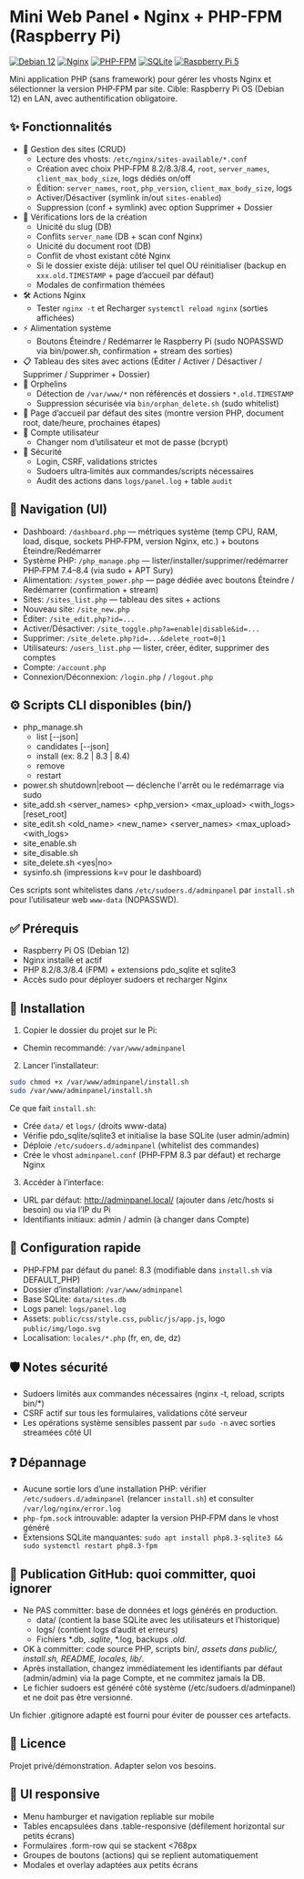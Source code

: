 # Mini Web Panel • Nginx + PHP-FPM (Raspberry Pi)

[![Debian 12](https://img.shields.io/badge/Debian-12-red?logo=debian)](#)
[![Nginx](https://img.shields.io/badge/Nginx-1.x-brightgreen?logo=nginx)](#)
[![PHP-FPM](https://img.shields.io/badge/PHP-8.2%20|%208.3%20|%208.4-777bb4?logo=php)](#)
[![SQLite](https://img.shields.io/badge/DB-SQLite-blue?logo=sqlite)](#)
[![Raspberry Pi 5](https://img.shields.io/badge/Raspberry%20Pi-5-green?logo=raspberrypi)](#)

Mini application PHP (sans framework) pour gérer les vhosts Nginx et sélectionner la version PHP‑FPM par site. Cible: Raspberry Pi OS (Debian 12) en LAN, avec authentification obligatoire.

## ✨ Fonctionnalités
- 🧩 Gestion des sites (CRUD)
  - Lecture des vhosts: `/etc/nginx/sites-available/*.conf`
  - Création avec choix PHP‑FPM 8.2/8.3/8.4, `root`, `server_names`, `client_max_body_size`, logs dédiés on/off
  - Édition: `server_names`, `root`, `php_version`, `client_max_body_size`, logs
  - Activer/Désactiver (symlink in/out `sites-enabled`)
  - Suppression (conf + symlink) avec option Supprimer + Dossier
- 🔎 Vérifications lors de la création
  - Unicité du slug (DB)
  - Conflits `server_name` (DB + scan conf Nginx)
  - Unicité du document root (DB)
  - Conflit de vhost existant côté Nginx
  - Si le dossier existe déjà: utiliser tel quel OU réinitialiser (backup en `xxx.old.TIMESTAMP` + page d’accueil par défaut)
  - Modales de confirmation thémées
- 🛠️ Actions Nginx
  - Tester `nginx -t` et Recharger `systemctl reload nginx` (sorties affichées)
- ⚡ Alimentation système
  - Boutons Éteindre / Redémarrer le Raspberry Pi (sudo NOPASSWD via bin/power.sh, confirmation + stream des sorties)
- 📋 Tableau des sites avec actions (Éditer / Activer / Désactiver / Supprimer / Supprimer + Dossier)
- 🧹 Orphelins
  - Détection de `/var/www/*` non référencés et dossiers `*.old.TIMESTAMP`
  - Suppression sécurisée via `bin/orphan_delete.sh` (sudo whitelist)
- 🏁 Page d’accueil par défaut des sites (montre version PHP, document root, date/heure, prochaines étapes)
- 👤 Compte utilisateur
  - Changer nom d’utilisateur et mot de passe (bcrypt)
- 🔐 Sécurité
  - Login, CSRF, validations strictes
  - Sudoers ultra‑limités aux commandes/scripts nécessaires
  - Audit des actions dans `logs/panel.log` + table `audit`

## 🧭 Navigation (UI)
- Dashboard: `/dashboard.php` — métriques système (temp CPU, RAM, load, disque, sockets PHP‑FPM, version Nginx, etc.) + boutons Éteindre/Redémarrer
- Système PHP: `/php_manage.php` — lister/installer/supprimer/redémarrer PHP‑FPM 7.4–8.4 (via sudo + APT Sury)
- Alimentation: `/system_power.php` — page dédiée avec boutons Éteindre / Redémarrer (confirmation + stream)
- Sites: `/sites_list.php` — tableau des sites + actions
- Nouveau site: `/site_new.php`
- Éditer: `/site_edit.php?id=...`
- Activer/Désactiver: `/site_toggle.php?a=enable|disable&id=...`
- Supprimer: `/site_delete.php?id=...&delete_root=0|1`
- Utilisateurs: `/users_list.php` — lister, créer, éditer, supprimer des comptes
- Compte: `/account.php`
- Connexion/Déconnexion: `/login.php` / `/logout.php`

## ⚙️ Scripts CLI disponibles (bin/)
- php_manage.sh
  - list [--json]
  - candidates [--json]
  - install <ver> (ex: 8.2 | 8.3 | 8.4)
  - remove <ver>
  - restart <ver>
- power.sh shutdown|reboot — déclenche l'arrêt ou le redémarrage via sudo
- site_add.sh <name> <server_names> <root> <php_version> <max_upload> <with_logs> [reset_root]
- site_edit.sh <old_name> <new_name> <server_names> <root> <max_upload> <with_logs>
- site_enable.sh <name>
- site_disable.sh <name>
- site_delete.sh <name> <yes|no>
- sysinfo.sh (impressions k=v pour le dashboard)

Ces scripts sont whitelistes dans `/etc/sudoers.d/adminpanel` par `install.sh` pour l’utilisateur web `www-data` (NOPASSWD).

## ✅ Prérequis
- Raspberry Pi OS (Debian 12)
- Nginx installé et actif
- PHP 8.2/8.3/8.4 (FPM) + extensions pdo_sqlite et sqlite3
- Accès sudo pour déployer sudoers et recharger Nginx

## 🚀 Installation
1) Copier le dossier du projet sur le Pi:
- Chemin recommandé: `/var/www/adminpanel`

2) Lancer l’installateur:

```bash
sudo chmod +x /var/www/adminpanel/install.sh
sudo /var/www/adminpanel/install.sh
```

Ce que fait `install.sh`:
- Crée `data/` et `logs/` (droits www-data)
- Vérifie pdo_sqlite/sqlite3 et initialise la base SQLite (user admin/admin)
- Déploie `/etc/sudoers.d/adminpanel` (whitelist des commandes)
- Crée le vhost `adminpanel.conf` (PHP‑FPM 8.3 par défaut) et recharge Nginx

3) Accéder à l’interface:
- URL par défaut: http://adminpanel.local/ (ajouter dans /etc/hosts si besoin) ou via l’IP du Pi
- Identifiants initiaux: admin / admin (à changer dans Compte)

## 🔧 Configuration rapide
- PHP‑FPM par défaut du panel: 8.3 (modifiable dans `install.sh` via DEFAULT_PHP)
- Dossier d’installation: `/var/www/adminpanel`
- Base SQLite: `data/sites.db`
- Logs panel: `logs/panel.log`
- Assets: `public/css/style.css`, `public/js/app.js`, logo `public/img/logo.svg`
- Localisation: `locales/*.php` (fr, en, de, dz)

## 🛡️ Notes sécurité
- Sudoers limités aux commandes nécessaires (nginx -t, reload, scripts bin/*)
- CSRF actif sur tous les formulaires, validations côté serveur
- Les opérations système sensibles passent par `sudo -n` avec sorties streamées côté UI

## ❓ Dépannage
- Aucune sortie lors d’une installation PHP: vérifier `/etc/sudoers.d/adminpanel` (relancer `install.sh`) et consulter `/var/log/nginx/error.log`
- `php-fpm.sock` introuvable: adapter la version PHP‑FPM dans le vhost généré
- Extensions SQLite manquantes: `sudo apt install php8.3-sqlite3 && sudo systemctl restart php8.3-fpm`

## 🧺 Publication GitHub: quoi committer, quoi ignorer
- Ne PAS committer: base de données et logs générés en production.
  - data/ (contient la base SQLite avec les utilisateurs et l’historique)
  - logs/ (contient logs d’audit et erreurs)
  - Fichiers *.db, *.sqlite*, *.log, backups *.old.*
- OK à committer: code source PHP, scripts bin/*, assets dans public/, install.sh, README, locales, lib/*.
- Après installation, changez immédiatement les identifiants par défaut (admin/admin) via la page Compte, et ne commitez jamais la DB.
- Le fichier sudoers est généré côté système (/etc/sudoers.d/adminpanel) et ne doit pas être versionné.

Un fichier .gitignore adapté est fourni pour éviter de pousser ces artefacts.

## 📄 Licence
Projet privé/démonstration. Adapter selon vos besoins.

## 📱 UI responsive
- Menu hamburger et navigation repliable sur mobile
- Tables encapsulées dans .table-responsive (défilement horizontal sur petits écrans)
- Formulaires .form-row qui se stackent <768px
- Groupes de boutons (actions) qui se replient automatiquement
- Modales et overlay adaptées aux petits écrans
